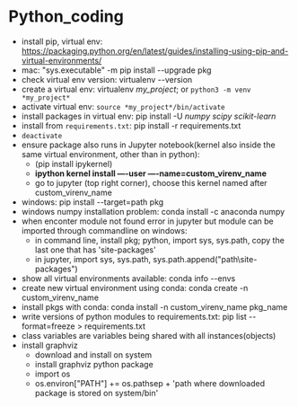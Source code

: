 # Python_coding

* install pip, virtual env: https://packaging.python.org/en/latest/guides/installing-using-pip-and-virtual-environments/
* mac: "sys.executable" -m pip install --upgrade pkg
* check virtual env version: virtualenv --version
* create a virtual env: virtualenv *my_project*; or `python3 -m venv *my_project*`
* activate virtual env: `source *my_project*/bin/activate`
* install packages in virtual env: pip install -U *numpy scipy scikit-learn*
* install from `requirements.txt`: pip install -r requirements.txt
* `deactivate`
* ensure package also runs in Jupyter notebook(kernel also inside the same virtual environment, other than in python):
    * (pip install ipykernel)
    * **ipython kernel install —-user —-name=custom_virenv_name**
    * go to jupyter (top right corner), choose this kernel named after custom_virenv_name
* windows: pip install --target=path pkg
* windows numpy installation problem: conda install -c anaconda numpy
* when enconter module not found error in jupyter but module can be imported through commandline on windows:  
  * in command line, install pkg; python, import sys, sys.path, copy the last one that has 'site-packages'  
  * in jupyter, import sys, sys.path, sys.path.append("path\site-packages")  
* show all virtual environments available: conda info --envs
* create new virtual environment using conda: conda create -n custom_virenv_name
* install pkgs with conda: conda install -n custom_virenv_name pkg_name
* write versions of python modules to requirements.txt: pip list --format=freeze > requirements.txt
* class variables are variables being shared with all instances(objects)
* install graphviz
   * download and install on system
   * install graphviz python package
   * import os
   * os.environ["PATH"] += os.pathsep + 'path where downloaded package is stored on system/bin'




